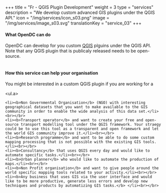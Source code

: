 +++
title = "Fr - QGIS Plugin Development"
weight = 3
type = "services"
description = "We develop custom advanced GIS plugins under the QGIS API."
icon = "/img/services/icon_s03.png"
image = "/img/services/image_s03.svg"
translationKey = "service_03"
+++

#### What OpenDC can do
OpenDC can develop for you custom <a href="https://qgis.org/en/site/" target="_blank"/>QGIS</a> plguins under the QGIS API. Note that any QGIS plugin that is publicaly released needs to be open-source.
<br></br>

#### How this service can help your organisation
You might be interested in a custom QGIS plugin if you are working for a

<ul.a>

	<li><b>Non Governmental Organisation</b> (NGO) with interesting geographical datasets that you want to make available to the GIS community in order to enable the wide analysis of this data set.</li><br></br>
	<li><b>Transport operator</b> and want to create your free and open-source transport modelling tool under the QGIS framework. Your straegy could be to use this tool as a transparent and open framework and let the world GIS community improve it.</li><br></br>
	<li><b>Research programme</b> and want to be able to do some custom mapping processing that is not possible with the existing GIS tools.</li><br></br>
	<li><b>Consultancy</b> that uses QGIS every day and would like to automate specific tasks.</li><br></br>
	<li><b>Urban planner</b> who would like to automate the production of maps.</li><br></br>
	<li><b>Non Profit organisation</b> and want to give people around the world specific mapping tools related to your activity.</li><br></br>
	<li><b>Any business that uses GIS via the user interface and would like to be more productive, generate less errors and develop new techniques and products by automatizing GIS tasks.</b> </li><br></br>
</ul>
